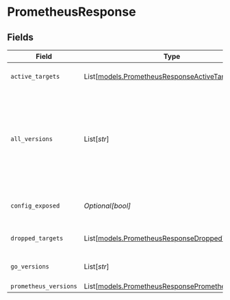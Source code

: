 # PrometheusResponse


## Fields

| Field                                                                                                          | Type                                                                                                           | Required                                                                                                       | Description                                                                                                    |
| -------------------------------------------------------------------------------------------------------------- | -------------------------------------------------------------------------------------------------------------- | -------------------------------------------------------------------------------------------------------------- | -------------------------------------------------------------------------------------------------------------- |
| `active_targets`                                                                                               | List[[models.PrometheusResponseActiveTarget](../models/prometheusresponseactivetarget.md)]                     | :heavy_minus_sign:                                                                                             | List of active targets.                                                                                        |
| `all_versions`                                                                                                 | List[*str*]                                                                                                    | :heavy_minus_sign:                                                                                             | List of the versions of everything that Prometheus finds i.e., version of Prometheus, Go, Node, cAdvisor, etc. |
| `config_exposed`                                                                                               | *Optional[bool]*                                                                                               | :heavy_minus_sign:                                                                                             | True when the config endpoint is exposed.                                                                      |
| `dropped_targets`                                                                                              | List[[models.PrometheusResponseDroppedTarget](../models/prometheusresponsedroppedtarget.md)]                   | :heavy_minus_sign:                                                                                             | List of dropped targets.                                                                                       |
| `go_versions`                                                                                                  | List[*str*]                                                                                                    | :heavy_minus_sign:                                                                                             | List of the versions of Go.                                                                                    |
| `prometheus_versions`                                                                                          | List[[models.PrometheusResponsePrometheusVersion](../models/prometheusresponseprometheusversion.md)]           | :heavy_minus_sign:                                                                                             | N/A                                                                                                            |